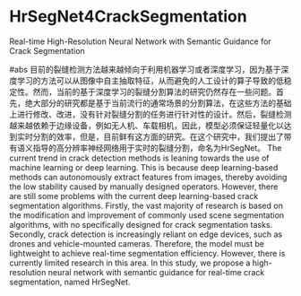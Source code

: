 # HrSegNet4CrackSegmentation
Real-time High-Resolution Neural Network with Semantic Guidance for Crack Segmentation

#abs
目前的裂缝检测方法越来越倾向于利用机器学习或者深度学习，因为基于深度学习的方法可以从图像中自主抽取特征，从而避免的人工设计的算子导致的低稳定性。然而，当前的基于深度学习的裂缝分割算法的研究仍然存在一些问题。首先，绝大部分的研究都是基于当前流行的通常场景的分割算法，在这些方法的基础上进行修改、改进，没有针对裂缝分割的任务进行针对性的设计。然后，裂缝检测越来越依赖于边缘设备，例如无人机、车载相机，因此，模型必须保证轻量化以达到实时分割的效率，但是，目前鲜有这方面的研究。在这个研究中，我们提出了带有语义指导的高分辨率神经网络用于实时的裂缝分割，命名为HrSegNet。
The current trend in crack detection methods is leaning towards the use of machine learning or deep learning. This is because deep learning-based methods can autonomously extract features from images, thereby avoiding the low stability caused by manually designed operators. However, there are still some problems with the current deep learning-based crack segmentation algorithms. Firstly, the vast majority of research is based on the modification and improvement of commonly used scene segmentation algorithms, with no specifically designed for crack segmentation tasks. Secondly, crack detection is increasingly reliant on edge devices, such as drones and vehicle-mounted cameras. Therefore, the model must be lightweight to achieve real-time segmentation efficiency. However, there is currently limited research in this area. In this study, we propose a high-resolution neural network with semantic guidance for real-time crack segmentation, named HrSegNet.
